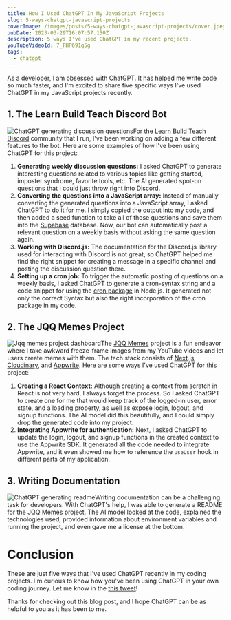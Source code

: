 ```yaml
---
title: How I Used ChatGPT In My JavaScript Projects
slug: 5-ways-chatgpt-javascript-projects
coverImage: /images/posts/5-ways-chatgpt-javascript-projects/cover.jpeg
pubDate: 2023-03-29T16:07:57.150Z
description: 5 ways I've used ChatGPT in my recent projects.
youTubeVideoId: 7_FHP691q5g
tags:
  - chatgpt
---
```


As a developer, I am obsessed with ChatGPT. It has helped me write code so much faster, and I'm excited to share five specific ways I've used ChatGPT in my JavaScript projects recently.

## 1. The Learn Build Teach Discord Bot

![ChatGPT generating discussion questions](/images/posts/5-ways-chatgpt-javascript-projects/1.jpeg)For the [Learn Build Teach Discord](http://learnbuildteach.com) community that I run, I've been working on adding a few different features to the bot. Here are some examples of how I've been using ChatGPT for this project:

1. **Generating weekly discussion questions:** I asked ChatGPT to generate interesting questions related to various topics like getting started, imposter syndrome, favorite tools, etc. The AI generated spot-on questions that I could just throw right into Discord.
2. **Converting the questions into a JavaScript array:** Instead of manually converting the generated questions into a JavaScript array, I asked ChatGPT to do it for me. I simply copied the output into my code, and then added a seed function to take all of those questions and save them into the [Supabase](https://supabase.io/) database. Now, our bot can automatically post a relevant question on a weekly basis without asking the same question again.
3. **Working with Discord.js:** The documentation for the Discord.js library used for interacting with Discord is not great, so ChatGPT helped me find the right snippet for creating a message in a specific channel and posting the discussion question there.
4. **Setting up a cron job:** To trigger the automatic posting of questions on a weekly basis, I asked ChatGPT to generate a cron-syntax string and a code snippet for using the [cron package](https://www.npmjs.com/package/cron) in Node.js. It generated not only the correct Syntax but also the right incorporation of the cron package in my code.

## 2. The JQQ Memes Project

![Jqq memes project dashboard](/images/posts/5-ways-chatgpt-javascript-projects/2.jpg)The [JQQ Memes](https://jqqmemes.com/) project is a fun endeavor where I take awkward freeze-frame images from my YouTube videos and let users create memes with them. The tech stack consists of [Next.js](https://nextjs.org), [Cloudinary](https://cloudinary.com/), and [Appwrite](https://appwrite.io/). Here are some ways I've used ChatGPT for this project:

1. **Creating a React Context:** Although creating a context from scratch in React is not very hard, I always forget the process. So I asked ChatGPT to create one for me that would keep track of the logged-in user, error state, and a loading property, as well as expose login, logout, and signup functions. The AI model did this beautifully, and I could simply drop the generated code into my project.
2. **Integrating Appwrite for authentication:** Next, I asked ChatGPT to update the login, logout, and signup functions in the created context to use the Appwrite SDK. It generated all the code needed to integrate Appwrite, and it even showed me how to reference the `useUser` hook in different parts of my application.

## 3. Writing Documentation

![ChatGPT generating readme](/images/posts/5-ways-chatgpt-javascript-projects/3.jpeg)Writing documentation can be a challenging task for developers. With ChatGPT's help, I was able to generate a README for the JQQ Memes project. The AI model looked at the code, explained the technologies used, provided information about environment variables and running the project, and even gave me a license at the bottom.

# Conclusion

These are just five ways that I've used ChatGPT recently in my coding projects. I'm curious to know how you've been using ChatGPT in your own coding journey. Let me know in the [this tweet](https://twitter.com/jamesqquick/status/1641068194017292288?s=20)!

Thanks for checking out this blog post, and I hope ChatGPT can be as helpful to you as it has been to me.
